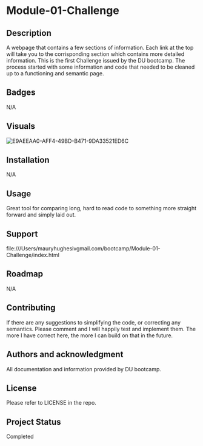 # Module-01-Challenge

## Description
A webpage that contains a few sections of information. Each link at the top will take you to the corrisponding section which contains more detailed information. This is the first Challenge issued by the DU bootcamp. The process started with some information and code that needed to be cleaned up to a functioning and semantic page.

## Badges
N/A

## Visuals
![E9AEEAA0-AFF4-49BD-B471-9DA33521ED6C](https://github.com/MauryIV/module-01-challenge/assets/146037880/f8cbb76d-a3b5-4cef-8001-2dfa3ad7d066)

## Installation
N/A

## Usage
Great tool for comparing long, hard to read code to something more straight forward and simply laid out.

## Support
file:///Users/mauryhughesivgmail.com/bootcamp/Module-01-Challenge/index.html

## Roadmap
N/A

## Contributing
If there are any suggestions to simplifying the code, or correcting any semantics. Please comment and I will happily test and implement them. The more I have correct here, the more I can build on that in the future.

## Authors and acknowledgment
All documentation and information provided by DU bootcamp.

## License
Please refer to LICENSE in the repo.

## Project Status
Completed
